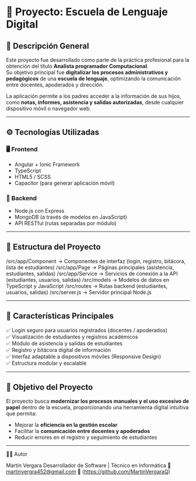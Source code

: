# 🏫 Proyecto: Escuela de Lenguaje Digital

## 📱 Descripción General
Este proyecto fue desarrollado como parte de la práctica profesional para la obtención del título **Analista programador Computacional**.  
Su objetivo principal fue **digitalizar los procesos administrativos y pedagógicos** de una **escuela de lenguaje**, optimizando la comunicación entre docentes, apoderados y dirección.

La aplicación permite a los padres acceder a la información de sus hijos, como **notas, informes, asistencia y salidas autorizadas**, desde cualquier dispositivo móvil o navegador web.

---

## ⚙️ Tecnologías Utilizadas

### 🖥️ Frontend
- Angular + Ionic Framework  
- TypeScript  
- HTML5 / SCSS  
- Capacitor (para generar aplicación móvil)

### 🧠 Backend
- Node.js con Express  
- MongoDB (a través de modelos en JavaScript)
- API RESTful (rutas separadas por módulo)

---

## 🧩 Estructura del Proyecto
/src/app/Component → Componentes de interfaz (login, registro, bitácora, lista de estudiantes)
/src/app/Page → Páginas principales (asistencia, estudiantes, salidas)
/src/app/Service → Servicios de conexión a la API (estudiantes, usuarios, salidas)
/src/models → Modelos de datos en TypeScript y JavaScript
/src/routes → Rutas backend (estudiantes, usuarios, salidas)
/src/server.js → Servidor principal Node.js


---

## 🚀 Características Principales
✅ Login seguro para usuarios registrados (docentes / apoderados)  
✅ Visualización de estudiantes y registros académicos  
✅ Módulo de asistencia y salidas de estudiantes  
✅ Registro y bitácora digital de información  
✅ Interfaz adaptable a dispositivos móviles (Responsive Design)  
✅ Estructura modular y escalable  

---

## 🧠 Objetivo del Proyecto
El proyecto busca **modernizar los procesos manuales y el uso excesivo de papel** dentro de la escuela, proporcionando una herramienta digital intuitiva que permita:
- Mejorar la **eficiencia en la gestión escolar**  
- Facilitar la **comunicación entre docentes y apoderados**  
- Reducir errores en el registro y seguimiento de estudiantes  

---
👨‍💻 Autor

Martín Vergara
Desarrollador de Software | Técnico en Informática
📧 martinvergra452@gmail.com
💼 (https://github.com/MartinVergaraQ)



